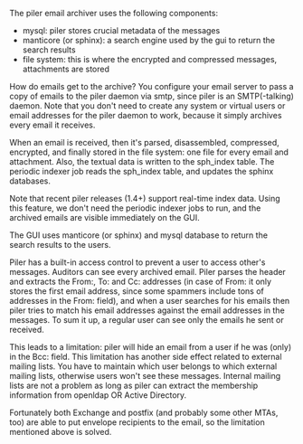 The piler email archiver uses the following components:

- mysql: piler stores crucial metadata of the messages
- manticore (or sphinx): a search engine used by the gui to return the search results
- file system: this is where the encrypted and compressed messages, attachments are stored

How do emails get to the archive? You configure your email server to pass a copy of emails to the piler daemon via smtp, since piler is an SMTP(-talking) daemon. Note that you don't need to create any system or virtual users or email addresses for the piler daemon to work, because it simply archives every email it receives.

When an email is received, then it's parsed, disassembled, compressed, encrypted, and finally stored in the file system: one file for every email and attachment. Also, the textual data is written to the sph_index table. The periodic indexer job reads the sph_index table, and updates the sphinx databases.

Note that recent piler releases (1.4+) support real-time index data. Using this feature, we don't need the periodic indexer jobs to run, and the archived emails are visible immediately on the GUI.

The GUI uses manticore (or sphinx) and mysql database to return the search results to the users.

Piler has a built-in access control to prevent a user to access other's messages. Auditors can see every archived email. Piler parses the header and extracts the From:, To: and Cc: addresses (in case of From: it only stores the first email address, since some spammers include tons of addresses in the From: field), and when a user searches for his emails then piler tries to match his email addresses against the email addresses in the messages. To sum it up, a regular user can see only the emails he sent or received.

This leads to a limitation: piler will hide an email from a user if he was (only) in the Bcc: field. This limitation has another side effect related to external mailing lists. You have to maintain which user belongs to which external mailing lists, otherwise users won't see these messages. Internal mailing lists are not a problem as long as piler can extract the membership information from openldap OR Active Directory.

Fortunately both Exchange and postfix (and probably some other MTAs, too) are able to put envelope recipients to the email, so the limitation mentioned above is solved.
